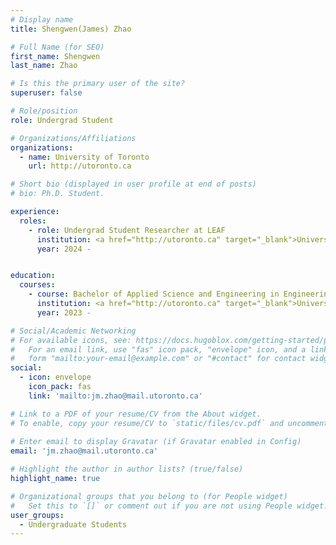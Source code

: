 ```yaml
---
# Display name
title: Shengwen(James) Zhao

# Full Name (for SEO)
first_name: Shengwen
last_name: Zhao

# Is this the primary user of the site?
superuser: false

# Role/position
role: Undergrad Student

# Organizations/Affiliations
organizations:
  - name: University of Toronto
    url: http://utoronto.ca

# Short bio (displayed in user profile at end of posts)
# bio: Ph.D. Student.

experience:
  roles:
    - role: Undergrad Student Researcher at LEAF
      institution: <a href="http://utoronto.ca" target="_blank">University of Toronto</a>
      year: 2024 -


education:
  courses:
    - course: Bachelor of Applied Science and Engineering in Engineering Science
      institution: <a href="http://utoronto.ca" target="_blank">University of Toronto</a>
      year: 2023 - 

# Social/Academic Networking
# For available icons, see: https://docs.hugoblox.com/getting-started/page-builder/#icons
#   For an email link, use "fas" icon pack, "envelope" icon, and a link in the
#   form "mailto:your-email@example.com" or "#contact" for contact widget.
social:
  - icon: envelope
    icon_pack: fas
    link: 'mailto:jm.zhao@mail.utoronto.ca'

# Link to a PDF of your resume/CV from the About widget.
# To enable, copy your resume/CV to `static/files/cv.pdf` and uncomment the lines below.
  
# Enter email to display Gravatar (if Gravatar enabled in Config)
email: 'jm.zhao@mail.utoronto.ca'

# Highlight the author in author lists? (true/false)
highlight_name: true

# Organizational groups that you belong to (for People widget)
#   Set this to `[]` or comment out if you are not using People widget.
user_groups:
  - Undergraduate Students
---
```

<div>
</div>
